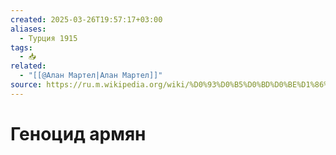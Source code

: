 ```yaml
---
created: 2025-03-26T19:57:17+03:00
aliases:
  - Турция 1915
tags:
  - 📥
related:
  - "[[@Алан Мартел|Алан Мартел]]"
source: https://ru.m.wikipedia.org/wiki/%D0%93%D0%B5%D0%BD%D0%BE%D1%86%D0%B8%D0%B4_%D0%B0%D1%80%D0%BC%D1%8F%D0%BD
---
```


# Геноцид армян
